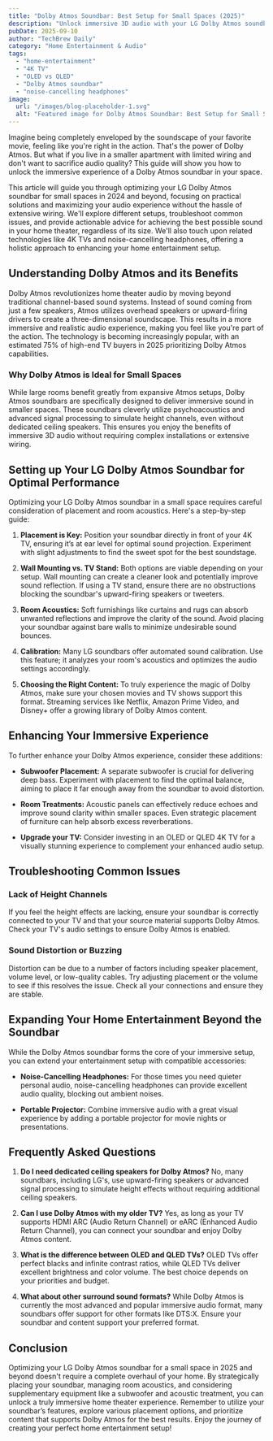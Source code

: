 ```yaml
---
title: "Dolby Atmos Soundbar: Best Setup for Small Spaces (2025)"
description: "Unlock immersive 3D audio with your LG Dolby Atmos soundbar! This complete guide optimizes your setup for small spaces, even with limited wiring. Learn how to enhance your 4K TV experience and get the best sound quality. Read now!"
pubDate: 2025-09-10
author: "TechBrew Daily"
category: "Home Entertainment & Audio"
tags:
  - "home-entertainment"
  - "4K TV"
  - "OLED vs QLED"
  - "Dolby Atmos soundbar"
  - "noise-cancelling headphones"
image:
  url: "/images/blog-placeholder-1.svg"
  alt: "Featured image for Dolby Atmos Soundbar: Best Setup for Small Spaces (2025)"
---
```


Imagine being completely enveloped by the soundscape of your favorite movie, feeling like you're right in the action.  That's the power of Dolby Atmos.  But what if you live in a smaller apartment with limited wiring and don't want to sacrifice audio quality?  This guide will show you how to unlock the immersive experience of a Dolby Atmos soundbar in your space.


This article will guide you through optimizing your LG Dolby Atmos soundbar for small spaces in 2024 and beyond, focusing on practical solutions and maximizing your audio experience without the hassle of extensive wiring.  We'll explore different setups, troubleshoot common issues, and provide actionable advice for achieving the best possible sound in your home theater, regardless of its size.  We'll also touch upon related technologies like 4K TVs and noise-cancelling headphones, offering a holistic approach to enhancing your home entertainment setup.

## Understanding Dolby Atmos and its Benefits

Dolby Atmos revolutionizes home theater audio by moving beyond traditional channel-based sound systems.  Instead of sound coming from just a few speakers, Atmos utilizes overhead speakers or upward-firing drivers to create a three-dimensional soundscape.  This results in a more immersive and realistic audio experience, making you feel like you're part of the action.  The technology is becoming increasingly popular, with an estimated 75% of high-end TV buyers in 2025 prioritizing Dolby Atmos capabilities.

###  Why Dolby Atmos is Ideal for Small Spaces

While large rooms benefit greatly from expansive Atmos setups, Dolby Atmos soundbars are specifically designed to deliver immersive sound in smaller spaces. These soundbars cleverly utilize psychoacoustics and advanced signal processing to simulate height channels, even without dedicated ceiling speakers.  This ensures you enjoy the benefits of immersive 3D audio without requiring complex installations or extensive wiring.

## Setting up Your LG Dolby Atmos Soundbar for Optimal Performance

Optimizing your LG Dolby Atmos soundbar in a small space requires careful consideration of placement and room acoustics.  Here's a step-by-step guide:

1. **Placement is Key:**  Position your soundbar directly in front of your 4K TV, ensuring it’s at ear level for optimal sound projection. Experiment with slight adjustments to find the sweet spot for the best soundstage.

2. **Wall Mounting vs. TV Stand:** Both options are viable depending on your setup. Wall mounting can create a cleaner look and potentially improve sound reflection. If using a TV stand, ensure there are no obstructions blocking the soundbar's upward-firing speakers or tweeters.

3. **Room Acoustics:**  Soft furnishings like curtains and rugs can absorb unwanted reflections and improve the clarity of the sound.  Avoid placing your soundbar against bare walls to minimize undesirable sound bounces.

4. **Calibration:**  Many LG soundbars offer automated sound calibration. Use this feature; it analyzes your room's acoustics and optimizes the audio settings accordingly.

5. **Choosing the Right Content:**  To truly experience the magic of Dolby Atmos, make sure your chosen movies and TV shows support this format.  Streaming services like Netflix, Amazon Prime Video, and Disney+ offer a growing library of Dolby Atmos content.

## Enhancing Your Immersive Experience

To further enhance your Dolby Atmos experience, consider these additions:

*   **Subwoofer Placement:**  A separate subwoofer is crucial for delivering deep bass. Experiment with placement to find the optimal balance, aiming to place it far enough away from the soundbar to avoid distortion.

*   **Room Treatments:**  Acoustic panels can effectively reduce echoes and improve sound clarity within smaller spaces. Even strategic placement of furniture can help absorb excess reverberations.

*   **Upgrade your TV:** Consider investing in an OLED or QLED 4K TV for a visually stunning experience to complement your enhanced audio setup.


##  Troubleshooting Common Issues

###  Lack of Height Channels

If you feel the height effects are lacking, ensure your soundbar is correctly connected to your TV and that your source material supports Dolby Atmos.  Check your TV's audio settings to ensure Dolby Atmos is enabled.

###  Sound Distortion or Buzzing

Distortion can be due to a number of factors including speaker placement, volume level, or low-quality cables.  Try adjusting placement or the volume to see if this resolves the issue. Check all your connections and ensure they are stable.

##  Expanding Your Home Entertainment Beyond the Soundbar

While the Dolby Atmos soundbar forms the core of your immersive setup, you can extend your entertainment setup with compatible accessories:

* **Noise-Cancelling Headphones:** For those times you need quieter personal audio, noise-cancelling headphones can provide excellent audio quality, blocking out ambient noises.

* **Portable Projector:** Combine immersive audio with a great visual experience by adding a portable projector for movie nights or presentations.


## Frequently Asked Questions

1. **Do I need dedicated ceiling speakers for Dolby Atmos?** No, many soundbars, including LG's, use upward-firing speakers or advanced signal processing to simulate height effects without requiring additional ceiling speakers.

2. **Can I use Dolby Atmos with my older TV?**  Yes, as long as your TV supports HDMI ARC (Audio Return Channel) or eARC (Enhanced Audio Return Channel), you can connect your soundbar and enjoy Dolby Atmos content.

3. **What is the difference between OLED and QLED TVs?** OLED TVs offer perfect blacks and infinite contrast ratios, while QLED TVs deliver excellent brightness and color volume. The best choice depends on your priorities and budget.

4. **What about other surround sound formats?** While Dolby Atmos is currently the most advanced and popular immersive audio format, many soundbars offer support for other formats like DTS:X.  Ensure your soundbar and content support your preferred format.


## Conclusion

Optimizing your LG Dolby Atmos soundbar for a small space in 2025 and beyond doesn't require a complete overhaul of your home. By strategically placing your soundbar, managing room acoustics, and considering supplementary equipment like a subwoofer and acoustic treatment, you can unlock a truly immersive home theater experience. Remember to utilize your soundbar’s features, explore various placement options, and prioritize content that supports Dolby Atmos for the best results.  Enjoy the journey of creating your perfect home entertainment setup!